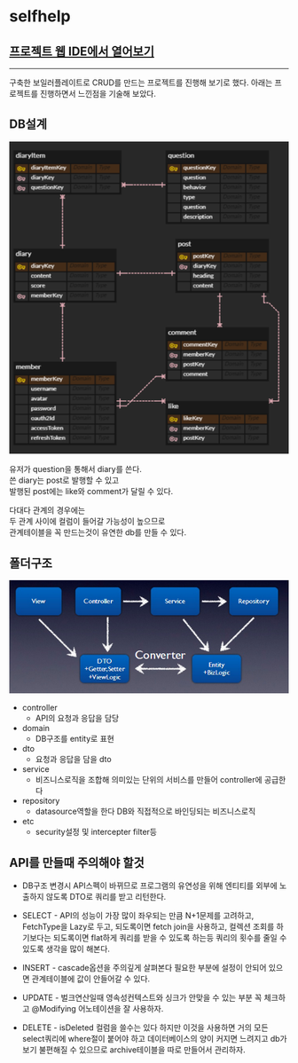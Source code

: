 # selfhelp
## [프로젝트 웹 IDE에서 열어보기](https://github1s.com/abhidhamma-java/selfhelp)
***

구축한 보일러플레이트로 
CRUD를 만드는 프로젝트를 진행해 보기로 했다.
아래는 프로젝트를 진행하면서 느낀점을 기술해 보았다.

## DB설계

![](assets/markdown-img-paste-20220121172123786.png)

유저가 question을 통해서 diary를 쓴다.  
쓴 diary는 post로 발행할 수 있고  
발행된 post에는 like와 comment가 달릴 수 있다.

다대다 관계의 경우에는  
두 관계 사이에 컬럼이 들어갈 가능성이 높으므로  
관계테이블을 꼭 만드는것이 유연한 db를 만들 수 있다.

## 폴더구조
![](assets/markdown-img-paste-20220121174208383.png)
* controller
  * API의 요청과 응답을 담당
* domain
  * DB구조를 entity로 표현
* dto
  * 요청과 응답을 담을 dto
* service
  * 비즈니스로직을 조합해 의미있는 단위의 서비스를 만들어 controller에 공급한다
* repository
  * datasource역할을 한다 DB와 직접적으로 바인딩되는 비즈니스로직
* etc
  * security설정 및 intercepter filter등

## API를 만들때 주의해야 할것
* DB구조 변경시 API스펙이 바뀌므로 프로그램의 유연성을 위해 엔티티를 외부에 노출하지 않도록 DTO로 쿼리를 받고 리턴한다.

* SELECT - API의 성능이 가장 많이 좌우되는 만큼 N+1문제를 고려하고, FetchType을 Lazy로 두고, 되도록이면 fetch join을 사용하고, 컬렉션 조회를 하기보다는 되도록이면 flat하게 쿼리를 받을 수 있도록 하는등 쿼리의 횟수를 줄일 수 있도록 생각을 많이 해본다.
* INSERT - cascade옵션을 주의깊게 살펴본다 필요한 부분에 설정이 안되어 있으면 관계테이블에 값이 안들어갈 수 있다.
* UPDATE - 벌크연산일때 영속성컨텍스트와 싱크가 안맞을 수 있는 부분 꼭 체크하고 @Modifying 어노테이션을 잘 사용하자.
* DELETE - isDeleted 컬럼을 쓸수는 있다 하지만 이것을 사용하면 거의 모든 select쿼리에 where절이 붙어야 하고 데이터베이스의 양이 커지면 느려지고 db가 보기 불편해질 수 있으므로 archive테이블을 따로 만들어서 관리하자.